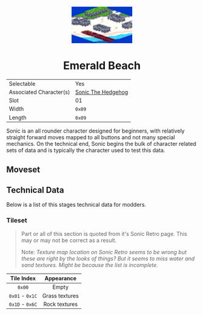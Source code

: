 <p align="center">
    <img src="res/stages/emeraldbeach.png">
    <h1 align="center" class="charName">Emerald Beach</h1>
    <table align="center">
        <tr>
            <td>Selectable</td>
            <td>Yes</td>
        </tr>
        <tr>
            <td>Associated Character(s)</td>
            <td><a href="?a=characters/sonic">Sonic The Hedgehog</a></td>
        </tr>
        <tr>
            <td>Slot</td>
            <td>01</td>
        </tr>
        <tr>
            <td>Width</td>
            <td><code>0x09</code></td>
        </tr>
        <tr>
            <td>Length</td>
            <td><code>0x09</code></td>
        </tr>
    </table> 
</p>

Sonic is an all rounder character designed for beginners, with relatively straight forward moves mapped to all buttons and not many special mechanics. On the technical end, Sonic begins the bulk of character related sets of data and is typically the character used to test this data.

## Moveset

## Technical Data

Below is a list of this stages technical data for modders.

### Tileset

> Part or all of this section is quoted from it's Sonic Retro page. This may or may not be correct as a result.
> 
> Note: *Texture map location on Sonic Retro seems to be wrong but these are right by the looks of things? But it seems to miss water and sand textures. Might be because the list is incomplete.*

| Tile Index | Appearance |
|:----------:|:----------:|
| ``0x00``| Empty |
| ``0x01`` - ``0x1C`` | Grass textures |
| ``0x1D`` - ``0x6C`` | Rock textures | 
